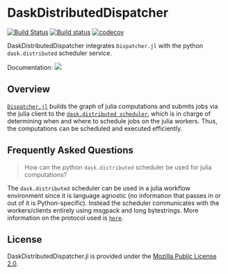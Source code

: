 # DaskDistributedDispatcher

[![Build Status](https://travis-ci.org/invenia/DaskDistributedDispatcher.jl.svg?branch=master)](https://travis-ci.org/invenia/DaskDistributedDispatcher.jl)
[![Build status](https://ci.appveyor.com/api/projects/status/2t52xoxhct02yevh/branch/master?svg=true)](https://ci.appveyor.com/project/nicoleepp/daskdistributeddispatcher-jl/branch/master)
[![codecov](https://codecov.io/gh/invenia/DaskDistributedDispatcher.jl/branch/master/graph/badge.svg)](https://codecov.io/gh/invenia/DaskDistributedDispatcher.jl)

DaskDistributedDispatcher integrates `Dispatcher.jl` with the python `dask.distributed` scheduler service.

Documentation: [![](https://img.shields.io/badge/docs-latest-blue.svg)](https://invenia.github.io/DaskDistributedDispatcher.jl/latest)

## Overview

[`Dispatcher.jl`](https://invenia.github.io/Dispatcher.jl/latest/index.html) builds the graph of julia computations and submits jobs via the julia client to the  [`dask.distributed scheduler`](https://distributed.readthedocs.io/), which is in charge of determining when and where to schedule jobs on the julia workers. Thus, the computations can be scheduled and executed efficiently.

## Frequently Asked Questions

> How can the python `dask.distributed` scheduler be used for julia computations?

The `dask.distributed` scheduler can be used in a julia workflow environment since it is language agnostic (no information that passes in or out of it is Python-specific). Instead the scheduler communicates with the workers/clients entirely using msgpack and long bytestrings. More information on the protocol used is [`here`](http://distributed.readthedocs.io/en/latest/protocol.html).

## License

DaskDistributedDispatcher.jl is provided under the [Mozilla Public License 2.0](LICENSE.md).
